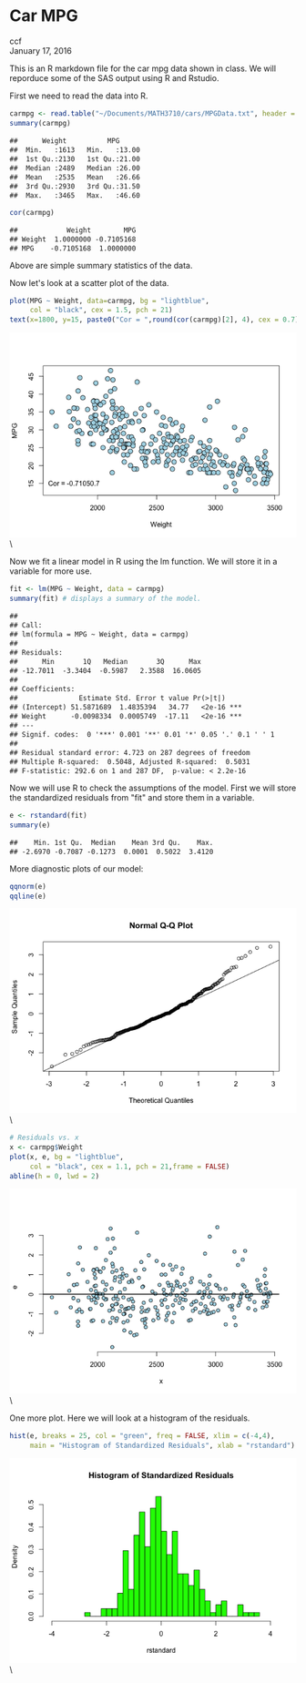 # Car MPG
ccf  
January 17, 2016  

This is an R markdown file for the car mpg data shown in class.  We will reporduce some of the SAS output using R and Rstudio.

First we need to read the data into R.


```r
carmpg <- read.table("~/Documents/MATH3710/cars/MPGData.txt", header = TRUE)
summary(carmpg)
```

```
##      Weight          MPG       
##  Min.   :1613   Min.   :13.00  
##  1st Qu.:2130   1st Qu.:21.00  
##  Median :2489   Median :26.00  
##  Mean   :2535   Mean   :26.66  
##  3rd Qu.:2930   3rd Qu.:31.50  
##  Max.   :3465   Max.   :46.60
```

```r
cor(carmpg)
```

```
##            Weight        MPG
## Weight  1.0000000 -0.7105168
## MPG    -0.7105168  1.0000000
```


Above are simple summary statistics of the data.

Now let's look at a scatter plot of the data.


```r
plot(MPG ~ Weight, data=carmpg, bg = "lightblue", 
     col = "black", cex = 1.5, pch = 21)
text(x=1800, y=15, paste0("Cor = ",round(cor(carmpg)[2], 4), cex = 0.7))
```

![](carmpg_files/figure-html/unnamed-chunk-2-1.png)\


Now we fit a linear model in R using the lm function. We will store it in a variable for more use.


```r
fit <- lm(MPG ~ Weight, data = carmpg)
summary(fit) # displays a summary of the model.
```

```
## 
## Call:
## lm(formula = MPG ~ Weight, data = carmpg)
## 
## Residuals:
##      Min       1Q   Median       3Q      Max 
## -12.7011  -3.3404  -0.5987   2.3588  16.0605 
## 
## Coefficients:
##               Estimate Std. Error t value Pr(>|t|)    
## (Intercept) 51.5871689  1.4835394   34.77   <2e-16 ***
## Weight      -0.0098334  0.0005749  -17.11   <2e-16 ***
## ---
## Signif. codes:  0 '***' 0.001 '**' 0.01 '*' 0.05 '.' 0.1 ' ' 1
## 
## Residual standard error: 4.723 on 287 degrees of freedom
## Multiple R-squared:  0.5048,	Adjusted R-squared:  0.5031 
## F-statistic: 292.6 on 1 and 287 DF,  p-value: < 2.2e-16
```


Now we will use R to check the assumptions of the model. First we will store the standardized residuals from "fit" and store them in a variable.


```r
e <- rstandard(fit)
summary(e)
```

```
##    Min. 1st Qu.  Median    Mean 3rd Qu.    Max. 
## -2.6970 -0.7087 -0.1273  0.0001  0.5022  3.4120
```

More diagnostic plots of our model:

```r
qqnorm(e)
qqline(e)
```

![](carmpg_files/figure-html/unnamed-chunk-5-1.png)\

```r
# Residuals vs. x
x <- carmpg$Weight
plot(x, e, bg = "lightblue", 
     col = "black", cex = 1.1, pch = 21,frame = FALSE)
abline(h = 0, lwd = 2)
```

![](carmpg_files/figure-html/unnamed-chunk-5-2.png)\

One more plot.  Here we will look at a histogram of the residuals.


```r
hist(e, breaks = 25, col = "green", freq = FALSE, xlim = c(-4,4), 
     main = "Histogram of Standardized Residuals", xlab = "rstandard")
```

![](carmpg_files/figure-html/unnamed-chunk-6-1.png)\
